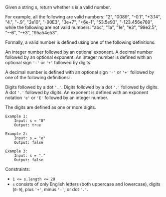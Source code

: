 Given a string s, return whether s is a valid number.

For example, all the following are valid numbers: "2", "0089", "-0.1", "+3.14", "4.", "-.9", "2e10", "-90E3", "3e+7", "+6e-1", "53.5e93", "-123.456e789", while the following are not valid numbers: "abc", "1a", "1e", "e3", "99e2.5", "--6", "-+3", "95a54e53".

Formally, a valid number is defined using one of the following definitions:

An integer number followed by an optional exponent.
A decimal number followed by an optional exponent.
An integer number is defined with an optional sign `'-'` or `'+'` followed by digits.

A decimal number is defined with an optional sign `'-'` or `'+'` followed by one of the following definitions:

Digits followed by a dot `'.'`.
Digits followed by a dot `'.'` followed by digits.
A dot `'.'` followed by digits.
An exponent is defined with an exponent notation `'e'` or `'E'` followed by an integer number.

The digits are defined as one or more digits.

 
```
Example 1:
    Input: s = "0"
    Output: true

Example 2:
    Input: s = "e"
    Output: false

Example 3:
    Input: s = "."
    Output: false
```
 

Constraints:

* `1 <= s.length <= 20`
* `s` consists of only English letters (both uppercase and lowercase), digits (`0-9`), plus `'+'`, minus `'-'`, or dot `'.'`.